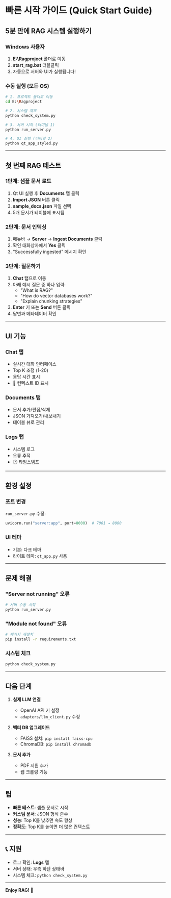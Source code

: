 # 빠른 시작 가이드 (Quick Start Guide)

## 5분 만에 RAG 시스템 실행하기

### Windows 사용자
1. **E:\Ragproject** 폴더로 이동
2. **start_rag.bat** 더블클릭
3. 자동으로 서버와 UI가 실행됩니다!

### 수동 실행 (모든 OS)
```bash
# 1. 프로젝트 폴더로 이동
cd E:\Ragproject

# 2. 시스템 체크
python check_system.py

# 3. 서버 시작 (터미널 1)
python run_server.py

# 4. UI 실행 (터미널 2)
python qt_app_styled.py
```

---

## 첫 번째 RAG 테스트

### 1단계: 샘플 문서 로드
1. Qt UI 실행 후 **Documents** 탭 클릭
2. **Import JSON** 버튼 클릭
3. **sample_docs.json** 파일 선택
4. 5개 문서가 테이블에 표시됨

### 2단계: 문서 인덱싱
1. 메뉴바 → **Server** → **Ingest Documents** 클릭
2. 확인 대화상자에서 **Yes** 클릭
3. "Successfully ingested" 메시지 확인

### 3단계: 질문하기
1. **Chat** 탭으로 이동
2. 아래 예시 질문 중 하나 입력:
   - "What is RAG?"
   - "How do vector databases work?"
   - "Explain chunking strategies"
3. **Enter** 키 또는 **Send** 버튼 클릭
4. 답변과 메타데이터 확인

---

## UI 기능

### Chat 탭
- 실시간 대화 인터페이스
- Top K 조정 (1-20)
- 응답 시간 표시
- 🔗 컨텍스트 ID 표시

### Documents 탭
- 문서 추가/편집/삭제
- JSON 가져오기/내보내기
- 테이블 뷰로 관리

### Logs 탭
- 시스템 로그
- 오류 추적
- 🕐 타임스탬프

---

## 환경 설정

### 포트 변경
`run_server.py` 수정:
```python
uvicorn.run("server:app", port=8000)  # 7001 → 8000
```

### UI 테마
- 기본: 다크 테마
- 라이트 테마: `qt_app.py` 사용

---

## 문제 해결

### "Server not running" 오류
```bash
# 서버 수동 시작
python run_server.py
```

### "Module not found" 오류
```bash
# 패키지 재설치
pip install -r requirements.txt
```

### 시스템 체크
```bash
python check_system.py
```

---

## 다음 단계

1. **실제 LLM 연결**
   - OpenAI API 키 설정
   - `adapters/llm_client.py` 수정

2. **벡터 DB 업그레이드**
   - FAISS 설치: `pip install faiss-cpu`
   - ChromaDB: `pip install chromadb`

3. **문서 추가**
   - PDF 지원 추가
   - 웹 크롤링 기능

---

## 팁

- **빠른 테스트**: 샘플 문서로 시작
- **커스텀 문서**: JSON 형식 준수
- **성능**: Top K를 낮추면 속도 향상
- **정확도**: Top K를 높이면 더 많은 컨텍스트

---

## 📞 지원

- 로그 확인: **Logs** 탭
- 서버 상태: 우측 하단 상태바
- 시스템 체크: `python check_system.py`

---

**Enjoy RAG! 🎉**
